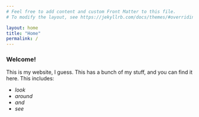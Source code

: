 ```yaml
---
# Feel free to add content and custom Front Matter to this file.
# To modify the layout, see https://jekyllrb.com/docs/themes/#overriding-theme-defaults

layout: home
title: "Home"
permalink: /
---
```

### **Welcome!**

This is my website, I guess. This has a bunch of my stuff, and you can find it here. This includes:

- _look_
- _around_
- _and_
- _see_
